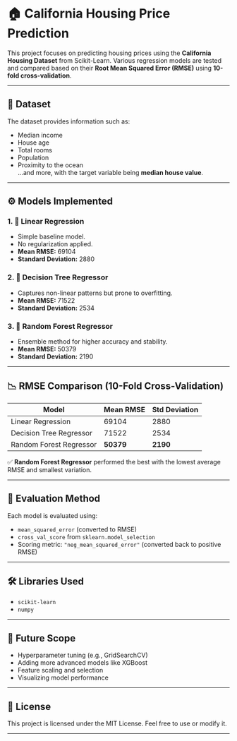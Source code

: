 # 🏠 California Housing Price Prediction

This project focuses on predicting housing prices using the **California Housing Dataset** from Scikit-Learn. Various regression models are tested and compared based on their **Root Mean Squared Error (RMSE)** using **10-fold cross-validation**.

---

## 📂 Dataset

The dataset provides information such as:

- Median income
- House age
- Total rooms
- Population
- Proximity to the ocean  
...and more, with the target variable being **median house value**.

---

## ⚙️ Models Implemented

### 1. 🔹 Linear Regression
- Simple baseline model.
- No regularization applied.
- **Mean RMSE:** 69104  
- **Standard Deviation:** 2880

### 2. 🌳 Decision Tree Regressor
- Captures non-linear patterns but prone to overfitting.
- **Mean RMSE:** 71522  
- **Standard Deviation:** 2534

### 3. 🌲 Random Forest Regressor
- Ensemble method for higher accuracy and stability.
- **Mean RMSE:** 50379  
- **Standard Deviation:** 2190

---

## 📉 RMSE Comparison (10-Fold Cross-Validation)

| Model                   | Mean RMSE | Std Deviation |
|------------------------|-----------|----------------|
| Linear Regression       | 69104     | 2880           |
| Decision Tree Regressor| 71522     | 2534           |
| Random Forest Regressor| **50379** | **2190**       |

✅ **Random Forest Regressor** performed the best with the lowest average RMSE and smallest variation.

---

## 🧪 Evaluation Method

Each model is evaluated using:

- `mean_squared_error` (converted to RMSE)
- `cross_val_score` from `sklearn.model_selection`
- Scoring metric: `"neg_mean_squared_error"` (converted back to positive RMSE)

---

## 🛠️ Libraries Used

- `scikit-learn`
- `numpy`

---



## 🚀 Future Scope

- Hyperparameter tuning (e.g., GridSearchCV)
- Adding more advanced models like XGBoost
- Feature scaling and selection
- Visualizing model performance

---

## 📄 License

This project is licensed under the MIT License. Feel free to use or modify it.

---
